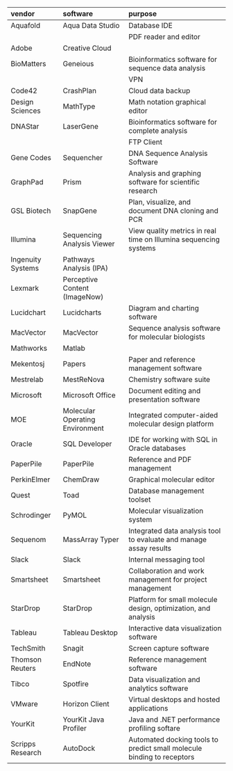 |vendor|software|purpose|
|:-----|:-------|:------|
|Aquafold|Aqua Data Studio|Database IDE|
|||PDF reader and editor|
|Adobe|Creative Cloud||
|BioMatters|Geneious|Bioinformatics software for sequence data analysis|
|||VPN|
|Code42|CrashPlan|Cloud data backup|
|Design Sciences|MathType|Math notation graphical editor|
|DNAStar|LaserGene|Bioinformatics software for complete analysis|
|||FTP Client|
|Gene Codes|Sequencher|DNA Sequence Analysis Software|
|GraphPad|Prism|Analysis and graphing software for scientific research|
|GSL Biotech|SnapGene|Plan, visualize, and document DNA cloning and PCR|
|Illumina|Sequencing Analysis Viewer|View quality metrics in real time on Illumina sequencing systems|
|Ingenuity Systems|Pathways Analysis (IPA)||
|Lexmark|Perceptive Content (ImageNow)||
|Lucidchart|Lucidcharts|Diagram and charting software|
|MacVector|MacVector|Sequence analysis software for molecular biologists|
|Mathworks|Matlab||
|Mekentosj|Papers|Paper and reference management software|
|Mestrelab|MestReNova|Chemistry software suite|
|Microsoft|Microsoft Office|Document editing and presentation software|
|MOE|Molecular Operating Environment|Integrated computer-aided molecular design platform|
|Oracle|SQL Developer|IDE for working with SQL in Oracle databases|
|PaperPile|PaperPile|Reference and PDF management|
|PerkinElmer|ChemDraw|Graphical molecular editor|
|Quest|Toad|Database management toolset|
|Schrodinger|PyMOL|Molecular visualization system|
|Sequenom|MassArray Typer|Integrated data analysis tool to evaluate and manage assay results|
|Slack|Slack|Internal messaging tool|
|Smartsheet|Smartsheet|Collaboration and work management for project management|
|StarDrop|StarDrop|Platform for small molecule design, optimization, and analysis|
|Tableau|Tableau Desktop|Interactive data visualization software|
|TechSmith|Snagit|Screen capture software|
|Thomson Reuters|EndNote|Reference management software|
|Tibco|Spotfire|Data visualization and analytics software|
|VMware|Horizon Client|Virtual desktops and hosted applications|
|YourKit|YourKit Java Profiler|Java and .NET performance profiling softare|
|Scripps Research|AutoDock|Automated docking tools to predict small molecule binding to receptors|
